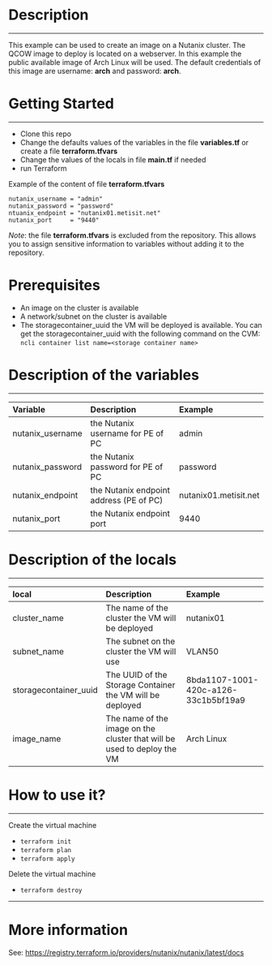 # Description
---
This example can be used to create an image on a Nutanix cluster. The QCOW image to deploy is located on a webserver. In this example the public available image of Arch Linux will be used. The default credentials of this image are username: **arch** and password: **arch**.

# Getting Started
---
- Clone this repo
- Change the defaults values of the variables in the file **variables.tf** or create a file **terraform.tfvars**
- Change the values of the locals in file **main.tf** if needed
- run Terraform

Example of the content of file **terraform.tfvars**
```
nutanix_username = "admin"
nutanix_password = "password"
ntuanix_endpoint = "nutanix01.metisit.net"
nutanix_port     = "9440"
```

*Note*: the file **terraform.tfvars** is excluded from the repository. This allows you to assign sensitive information to variables without adding it to the repository.

# Prerequisites
- An image on the cluster is available
- A network/subnet on the cluster is available
- The storagecontainer_uuid the VM will be deployed is available. You can get the storagecontainer_uuid with the following command on the CVM: `ncli container list name=<storage container name>`


# Description of the variables
---
| Variable          | Description                              |  Example              |
| :--------------   | :--------------------------------------  | :-------------------  |
| nutanix_username  | the Nutanix username for PE of PC        | admin                 |
| nutanix_password  | the Nutanix password for PE of PC        | password              |
| nutanix_endpoint  | the Nutanix endpoint address (PE of PC)  | nutanix01.metisit.net |
| nutanix_port      | the Nutanix endpoint port                | 9440                  |

# Description of the locals
---
| local                 | Description                                                             |  Example                                                                   |
| :-------------------- | :---------------------------------------------------------------------- | :------------------------------------------------------------------------- |
| cluster_name          | The name of the cluster the VM will be deployed                         | nutanix01                                                                  |
| subnet_name           | The subnet on the cluster the VM will use                               | VLAN50                                                                     |
| storagecontainer_uuid | The UUID of the Storage Container the VM will be deployed               | 8bda1107-1001-420c-a126-33c1b5bf19a9                                       |
| image_name            | The name of the image on the cluster that will be used to deploy the VM | Arch Linux                                                                 |

# How to use it?
---
Create the virtual machine

- `terraform init`
- `terraform plan`
- `terraform apply`

Delete the virtual machine
- `terraform destroy`
---
# More information
See: https://registry.terraform.io/providers/nutanix/nutanix/latest/docs